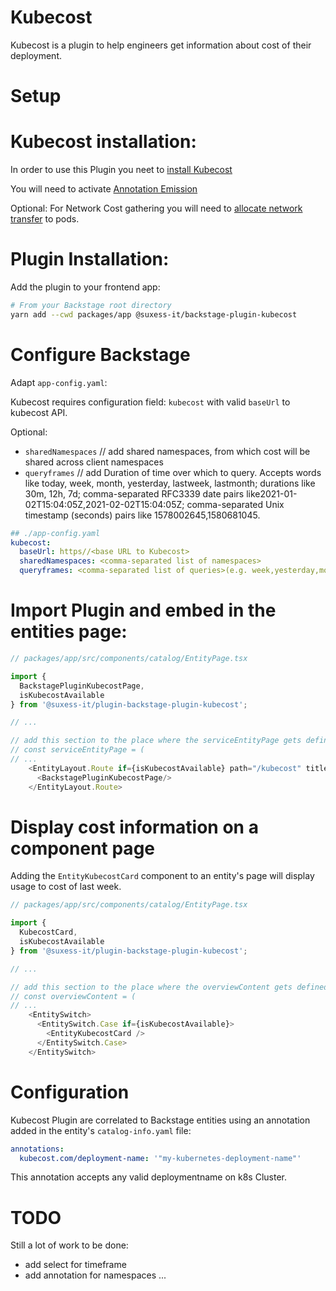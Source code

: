 # Kubecost

Kubecost is a plugin to help engineers get information about cost of their deployment.

# Setup

# Kubecost installation:

In order to use this Plugin you neet to [install Kubecost](https://docs.kubecost.com/install-and-configure/install/getting-started)

You will need to activate [Annotation Emission](https://docs.kubecost.com/install-and-configure/advanced-configuration/annotations)

Optional: For Network Cost gathering you will need to [allocate network transfer](https://docs.kubecost.com/install-and-configure/advanced-configuration/network-costs-configuration) to pods.

# Plugin Installation:
Add the plugin to your frontend app:

```bash
# From your Backstage root directory
yarn add --cwd packages/app @suxess-it/backstage-plugin-kubecost
```

# Configure Backstage 
Adapt `app-config.yaml`:

Kubecost requires configuration field: `kubecost` with valid `baseUrl` to kubecost API.

Optional:
- `sharedNamespaces` // add shared namespaces, from  which cost will be shared across client namespaces
- `queryframes` // add Duration of time over which to query. Accepts words like today, week, month, yesterday, lastweek, lastmonth; durations like 30m, 12h, 7d; comma-separated RFC3339 date pairs like2021-01-02T15:04:05Z,2021-02-02T15:04:05Z; comma-separated Unix timestamp (seconds) pairs like 1578002645,1580681045.

```yaml
## ./app-config.yaml
kubecost:
  baseUrl: https//<base URL to Kubecost> 
  sharedNamespaces: <comma-separated list of namespaces>
  queryframes: <comma-separated list of queries>(e.g. week,yesterday,month,today,lastweek)
```

# Import Plugin and embed in the entities page:
```typescript
// packages/app/src/components/catalog/EntityPage.tsx

import { 
  BackstagePluginKubecostPage,
  isKubecostAvailable
} from '@suxess-it/plugin-backstage-plugin-kubecost';

// ...

// add this section to the place where the serviceEntityPage gets defined
// const serviceEntityPage = (
// ...
    <EntityLayout.Route if={isKubecostAvailable} path="/kubecost" title="Kubecost">
      <BackstagePluginKubecostPage/>
    </EntityLayout.Route>
```

# Display cost information on a component page
Adding the `EntityKubecostCard` component to an entity's page will display usage to cost of last week.
```typescript
// packages/app/src/components/catalog/EntityPage.tsx

import { 
  KubecostCard,
  isKubecostAvailable
} from '@suxess-it/plugin-backstage-plugin-kubecost';

// ...

// add this section to the place where the overviewContent gets defined
// const overviewContent = (
// ... 
    <EntitySwitch>
      <EntitySwitch.Case if={isKubecostAvailable}>
        <EntityKubecostCard />
      </EntitySwitch.Case>
    </EntitySwitch>
```
# Configuration
Kubecost Plugin are correlated to Backstage entities using an annotation added in the entity's `catalog-info.yaml` file:

```yml
annotations:
  kubecost.com/deployment-name: '"my-kubernetes-deployment-name"'
```

This annotation accepts any valid deploymentname on k8s Cluster.

# TODO
Still a lot of work to be done:
- add select for timeframe
- add annotation for namespaces
...
